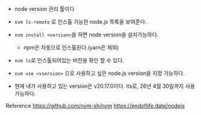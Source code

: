- node version 관리 툴이다
- `nvm ls-remote` 로 인스톨 가능한 node.js 목록을 보여준다.
- `nvm install <version>`을 하면 node version을 설치가능하다.
	- npm은 자동으로 인스톨된다.(yarn은 제외)
- `nvm ls`로 인스톨되어있는 버전을 확인 할 수 있다.
- `nvm use <vsersion>` 으로 사용하고 싶은 node.js version을 지정 가능하다.


- 현재 내가 사용하고 있는 version은 v20.17.0이다. lts로, 26년 4월 30일까지 사용가능하다.

Reference
https://github.com/nvm-sh/nvm
https://endoflife.date/nodejs
